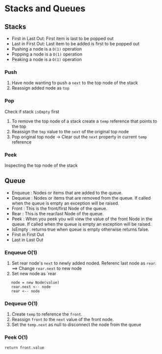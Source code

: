 # Stacks and Queues

## Stacks
- First in Last Out: First item is last to be popped out
- Last in First Out: Last item to be added is first to be popped out
- Pushing a node is a `O(1)` operation
- Popping a node is a `O(1)` operation
- Peaking a node is a `O(1)` operation

### Push
1. Have node wanting to push a `next` to the top node of the stack
2. Reassign added node as `top`

### Pop
Check if stack `isEmpty` first
1. To remove the top node of a stack create a `temp` reference that points to the top
2. Reassign the `top` value to the `next` of the original top node
3. Pop original top node -> Clear out the `next` property in current `temp` reference

### Peek
Inspecting the top node of the stack

## Queue
- Enqueue : Nodes or items that are added to the queue.
- Dequeue : Nodes or items that are removed from the queue. If called when the queue is empty an exception will be raised.
- Front : This is the front/first Node of the queue.
- Rear : This is the rear/last Node of the queue.
- Peek : When you peek you will view the value of the front Node in the queue. If called when the queue is empty an exception will be raised.
- IsEmpty : returns true when queue is empty otherwise returns false.
- First in First Out
- Last in Last Out

### Enqueue O(1)
1. Set rear node's `next` to newly added noded. Referenc last node as `rear`. ==> Change `rear.next` to new node
2. Set new node as `rear
```
   node = new Node(value)
   rear.next <-- node
   rear <-- node
```
### Dequeue O(1)
1. Create `temp` to reference the `front`.
2. Reassign `front` to the `next` value of the front node.
3. Set the `temp.next` as null to disconnect the node from the queue

### Peek O(1)
`return front.value`
